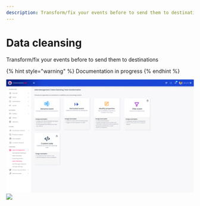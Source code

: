 ```yaml
---
description: Transform/fix your events before to send them to destinations
---
```


# Data cleansing

Transform/fix your events before to send them to destinations

{% hint style="warning" %}
Documentation in progress
{% endhint %}

<img src="../../../.gitbook/assets/Live Normalization new transfo (1).png" alt="" data-size="original">![](<../../../.gitbook/assets/Live Normalization \[READY] (1) (1).png>)
